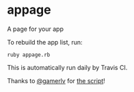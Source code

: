 # appage

A page for your app

To rebuild the app list, run:

```shell
ruby appage.rb
```

This is automatically run daily by Travis CI.

Thanks to [@gamerlv](https://github.com/gamerlv) for [the script](https://gist.github.com/gamerlv/4bb5e59415f239e8c79ff1d473e54520)!


